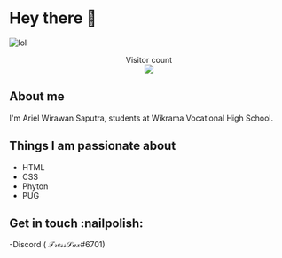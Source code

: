 # Hey there :wave:

<img src="https://i.pinimg.com/originals/73/1f/c8/731fc87cdb86812c901b1600c69d101b.jpg" alt="lol">

<p align="center"> 
  Visitor count<br>
  <img src="https://komarev.com/ghpvc/?username=your-github-TressSaxx&color=green" />
</p>

## About me

I'm Ariel Wirawan Saputra, students at Wikrama Vocational High School.

## Things I am passionate about

- HTML
- CSS
- Phyton
- PUG

## Get in touch :nailpolish:

-Discord ( 𝒯𝓇𝑒𝓈𝓈𝒮𝒶𝓍#6701)
